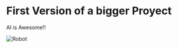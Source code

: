 # First Version of a bigger Proyect
AI is Awesome!!

![Robot](https://th.bing.com/th/id/R.7f0090119f5b135f560120ecce3d76c8?rik=2DV%2fHsbJbIIh%2fA&pid=ImgRaw&r=0)

